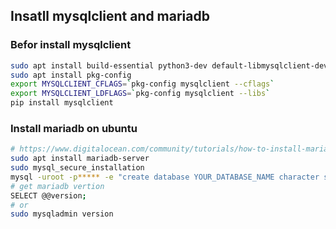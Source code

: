 ## Insatll mysqlclient and mariadb


### Befor install mysqlclient
```bash
sudo apt install build-essential python3-dev default-libmysqlclient-dev 
sudo apt install pkg-config
export MYSQLCLIENT_CFLAGS=`pkg-config mysqlclient --cflags`
export MYSQLCLIENT_LDFLAGS=`pkg-config mysqlclient --libs`
pip install mysqlclient
```

### Install mariadb on ubuntu
```bash
# https://www.digitalocean.com/community/tutorials/how-to-install-mariadb-on-ubuntu-20-04
sudo apt install mariadb-server
sudo mysql_secure_installation
mysql -uroot -p***** -e "create database YOUR_DATABASE_NAME character set utf8mb4 collate utf8mb4_unicode_ci;"
# get mariadb vertion
SELECT @@version;
# or
sudo mysqladmin version
```

